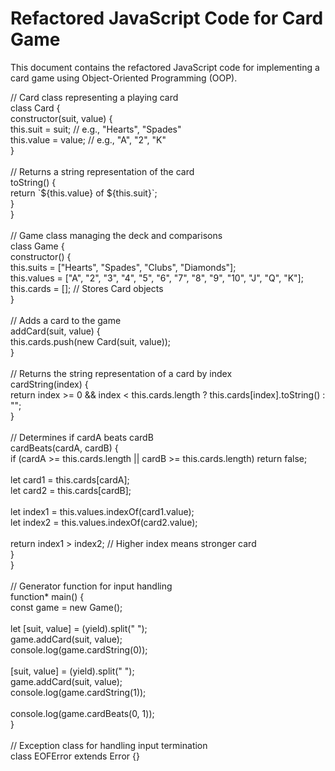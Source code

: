 # Refactored JavaScript Code for Card Game

This document contains the refactored JavaScript code for implementing a card game using Object-Oriented Programming (OOP).

// Card class representing a playing card  
class Card {  
constructor(suit, value) {  
this.suit = suit; // e.g., "Hearts", "Spades"  
this.value = value; // e.g., "A", "2", "K"  
}  
<br/>// Returns a string representation of the card  
toString() {  
return \`${this.value} of ${this.suit}\`;  
}  
}  
<br/>// Game class managing the deck and comparisons  
class Game {  
constructor() {  
this.suits = \["Hearts", "Spades", "Clubs", "Diamonds"\];  
this.values = \["A", "2", "3", "4", "5", "6", "7", "8", "9", "10", "J", "Q", "K"\];  
this.cards = \[\]; // Stores Card objects  
}  
<br/>// Adds a card to the game  
addCard(suit, value) {  
this.cards.push(new Card(suit, value));  
}  
<br/>// Returns the string representation of a card by index  
cardString(index) {  
return index >= 0 && index < this.cards.length ? this.cards\[index\].toString() : "";  
}  
<br/>// Determines if cardA beats cardB  
cardBeats(cardA, cardB) {  
if (cardA >= this.cards.length || cardB >= this.cards.length) return false;  
<br/>let card1 = this.cards\[cardA\];  
let card2 = this.cards\[cardB\];  
<br/>let index1 = this.values.indexOf(card1.value);  
let index2 = this.values.indexOf(card2.value);  
<br/>return index1 > index2; // Higher index means stronger card  
}  
}  
<br/>// Generator function for input handling  
function\* main() {  
const game = new Game();  
<br/>let \[suit, value\] = (yield).split(" ");  
game.addCard(suit, value);  
console.log(game.cardString(0));  
<br/>\[suit, value\] = (yield).split(" ");  
game.addCard(suit, value);  
console.log(game.cardString(1));  
<br/>console.log(game.cardBeats(0, 1));  
}  
<br/>// Exception class for handling input termination  
class EOFError extends Error {}

